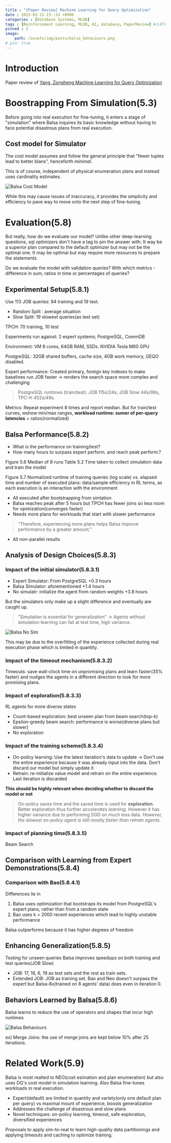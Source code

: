 ```yaml
---
title : "[Paper Review] Machine Learning for Query Optimization"
date : 2023-03-13 23::33 +0900
categories : [Database Systems, MLDB]
tags : [Reinforcement Learning, MLDB, AI, database, PaperReview] #소문자만 가능
pinned : 3
image: 
    path: /assets/img/posts/balsa_behaviours.png
# pin: true
---
```


# Introduction
Paper review of [Yang, Zongheng Machine Learning for Query Optimization](https://escholarship.org/uc/item/1gd888nq)

# Boostrapping From Simulation(5.3)
Before going into real execution for fine-tuning, it enters a stage of "simulation" where Balsa inquires its basic knowledge without having to face potential disastrous plans from real execution.

## Cost model for Simulator
The cost model assumes and follow the general principle that "fewer tuples lead to better blans", henceforth <i>minimal</i>.

This is of course, independent of physical enumeration plans and instead uses cardinality estimates.

![Balsa Cost Model](/assets/img/posts/balsa_cost_model.png)

While this may cause issues of inaccuracy, it provides the simplicity and efficiency to pave way to move onto the next step of fine-tuning.

# Evaluation(5.8)
But really, how do we evaluate our model?
Unlike other deep-learning questions, sql optimizers don't have a tag to pin the answer with. It way be a superior plan compared to the default optimizer but may not be the optimal one. It may be optimal but may require more resources to prepare the statements.

Do we evaluate the model with validation queries? With which metrics - difference in sum, ratios in time or percentages of queries?

## Experimental Setup(5.8.1)
Use 113 JOB queries: 94 training and 19 test.
- Random Split : average situation
- Slow Split: 19 slowest queries(as test set)

TPCH: 70 training, 10 test

Experiments run against: 2 expert systems; PostgreSQL, CommDB

Environment: VM 8 cores, 64GB RAM, SSDs. NVIDIA Tesla M60 GPU

PostgreSQL: 32GB shared buffers, cache size, 4GB work memory, GEQO disabled.

Expert performance: Created primary, foreign key indexes to make baselines run JOB faster -> renders the search space more complex and challenging
> PostgreSQL runtimes (train/test): JOB 115s/24s; JOB Slow 44s/98s, TPC-H 452s/49s.

Metrics: Repeat experiment 8 times and report median. But for train/test curves, wshow min/max ranges, <b>workload runtime: sumer of per-query latencies</b> + ratios(normalized)

## Balsa Performance(5.8.2)
- What is the performance on training/test?
- How many hours to surpass expert perform. and reach peak perform.?

Figure 5.6 Median of 8 runs
Table 5.2 Time taken to collect simulation data and train the model

Figure 5.7 Normalized runtime of training queries (log scale) vs.
elapsed time and number of executed plans: data/sample efficiency in RL terms, as each execution is an interaction with the environment
- All executed after bootstrapping from simlation
- Balsa reaches peak after 5 hours but TPCH has fewer joins so less room for opimization(converges faster)
- Needs more plans for workloads that start with slower performance
> "Therefore, experiencing more plans helps Balsa improve performance by a greater amount."
- All non-parallel results

## Analysis of Design Choices(5.8.3)
### Impact of the initial simulator(5.8.3.1)
- Expert Simulator: From PostgreSQL +0.3 hours
- Balsa Simulator: aforementioned +1.4 hours
- No simulatr: initialize the agent from random weights +3.8 hours

But the simulators only make up a slight difference and eventually are caught up.

> "Simulation is essential for generalization"
-> Agents without simulation learning can fail at test time, high variance.

![Balsa No Sim](/assets/img/posts/balsa_no_sim.png)

This may be due to the overfitting of the experience collected during real execution phase which is limited in quantity.

### Impact of the timeout mechanism(5.8.3.2)
Timeouts: save wall-clock time on unpromising plans and learn faster(35% faster) and nudges the agents in a different direction to look for more promising plans.

### Impact of exploration(5.8.3.3)
RL agents for more diverse states

- Count-based exploration: best unseen plan from beam search(top-k)
- Epsilon-greedy beam search: performance is worse(diverse plans but slower)
- No exploration

### Impact of the training scheme(5.8.3.4)
- On-policy learning: Use the latest iteration's data to update
-> Don't use the entire experience because it was already input into the data. Don't discard our model but simply update it
- Retrain: re-initialize value model and retrain on the entire experience. Last iteration is discarded

<b>This should be highly relevant when deciding whether to discard the model or not</b>

> On-policy saves time and the saved time is used for <b>exploration</b>. Better exploration thus further <i>accelerates learning</i>.
However it has higher variance due to performing SGD on much less data. <i>However, the slowest on-policy agent is still mostly faster than retrain agents.</i>

### Impact of planning time(5.8.3.5)
Beam Search

## Comparison with Learning from Expert Demonstrations(5.8.4)

### Comparison with Bao(5.8.4.1)
Differences lie in

1. Balsa uses optimization that bootstraps its model from PostgreSQL's expert plans, rather than from a random state
2. Bao uses k = 2000 recent experiences which lead to highly unstable performance

Balsa outperforms because it has higher degrees of freedom

## Enhancing Generalization(5.8.5)
Testing for unseen queries
Balsa improves speedups on both training and test queries(JOB Slow)

- JOB: 17, 16, 6, 19 as test sets and the rest as train sets.
- Extended JOB: JOB as training set. Bao and Neo doesn't surpass the expert but Balsa-8x(trained on 8 agents' data) does even in iteration 0.

## Behaviors Learned by Balsa(5.8.6)
Balsa learns to reduce the use of operators and shapes that incur high runtimes

![Balsa Behaviours](/assets/img/posts/balsa_behaviours.png)

ex) Merge Joins: the use of merge joins are kept below 10% after 25 iterations.

# Related Work(5.9)
Balsa is most realted to NEO(cost esimation and plan enumeration) but also uses DQ's cost model in simulation learning. Also Balsa fine-tunes workloads in real execution.

- Expert(default) are limited in quantity and variety(only one default plan per query) vs maximal mount of experience, boosts generalization
- Addresses the challenge of disastrous and slow plans
- Novel techniques: on-policy learning, timeout, safe exploration, diversified experiences

Proposals to apply sim-to-real to learn high-quality data partitionings and applying timeouts and caching to optimize training.